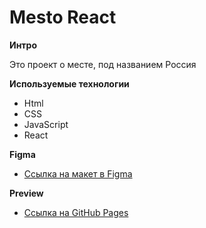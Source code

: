 # Mesto React

**Интро**

Это проект о месте, под названием Россия

**Используемые технологии**

- Html
- CSS
- JavaScript
- React

**Figma**

- [Ссылка на макет в Figma](https://www.figma.com/file/2cn9N9jSkmxD84oJik7xL7/JavaScript.-Sprint-4?node-id=0%3A1)

**Preview**

- [Ссылка на GitHub Pages](https://ex1lex.github.io/mesto-react/)
